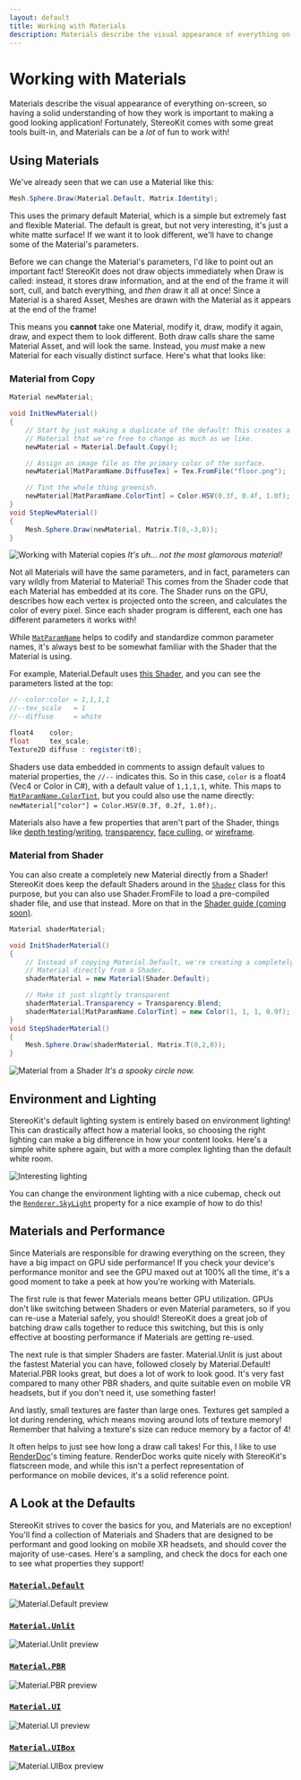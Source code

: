```yaml
---
layout: default
title: Working with Materials
description: Materials describe the visual appearance of everything on-screen, so having a solid understanding of how they work is important to making a good looking application! ...
---
```


# Working with Materials

Materials describe the visual appearance of everything on-screen, so having
a solid understanding of how they work is important to making a good
looking application! Fortunately, StereoKit comes with some great tools
built-in, and Materials can be a _lot_ of fun to work with!

## Using Materials

We've already seen that we can use a Material like this:
```csharp
Mesh.Sphere.Draw(Material.Default, Matrix.Identity);
```
This uses the primary default Material, which is a simple but
extremely fast and flexible Material. The default is great, but
not very interesting, it's just a white matte
surface! If we want it to look different, we'll have to change some
of the Material's parameters.

Before we can change the Material's parameters, I'd like to
point out an important fact! StereoKit does not draw objects
immediately when Draw is called: instead, it stores draw
information, and at the end of the frame it will sort, cull, and
batch everything, and _then_ draw it all at once! Since a Material
is a shared Asset, Meshes are drawn with the Material as it appears
at the end of the frame!

This means you **cannot** take one Material, modify it, draw,
modify it again, draw, and expect them to look different. Both
draw calls share the same Material Asset, and will look the same.
Instead, you _must_ make a new Material for each visually distinct
surface. Here's what that looks like:

### Material from Copy
```csharp
Material newMaterial;

void InitNewMaterial()
{
	// Start by just making a duplicate of the default! This creates a new
	// Material that we're free to change as much as we like.
	newMaterial = Material.Default.Copy();

	// Assign an image file as the primary color of the surface.
	newMaterial[MatParamName.DiffuseTex] = Tex.FromFile("floor.png");

	// Tint the whole thing greenish.
	newMaterial[MatParamName.ColorTint] = Color.HSV(0.3f, 0.4f, 1.0f);
}
void StepNewMaterial()
{
	Mesh.Sphere.Draw(newMaterial, Matrix.T(0,-3,0));
}
```
![Working with Material copies]({{site.screen_url}}/Materials_NewMaterial.jpg)
_It's uh... not the most glamorous material!_

Not all Materials will have the same parameters, and in fact,
parameters can vary wildly from Material to Material! This comes from
the Shader code that each Material has embedded at its core. The
Shader runs on the GPU, describes how each vertex is projected onto the
screen, and calculates the color of every pixel. Since each shader
program is different, each one has different parameters it works with!

While [`MatParamName`]({{site.url}}/Pages/Reference/MatParamName.html)
helps to codify and standardize common parameter names, it's always
best to be somewhat familiar with the Shader that the Material is
using.

For example, Material.Default uses [this Shader](https://github.com/StereoKit/StereoKit/blob/master/StereoKitC/shaders_builtin/shader_builtin_default.hlsl),
and you can see the parameters listed at the top:
```csharp
//--color:color = 1,1,1,1
//--tex_scale   = 1
//--diffuse     = white

float4    color;
float     tex_scale;
Texture2D diffuse : register(t0);
```
Shaders use data embedded in comments to assign default values to
material properties, the `//--` indicates this. So in this case,
`color` is a float4 (Vec4 or Color in C#), with a default value of
`1,1,1,1`, white. This maps to [`MatParamName.ColorTint`]({{site.url}}/Pages/Reference/MatParamName.html),
but you could also use the name directly:
`newMaterial["color"] = Color.HSV(0.3f, 0.2f, 1.0f);`.

Materials also have a few properties that aren't part of the Shader,
things like [depth testing]({{site.url}}/Pages/Reference/Material/DepthTest.html)/[writing]({{site.url}}/Pages/Reference/Material/DepthWrite.html),
[transparency]({{site.url}}/Pages/Reference/Material/Transparency.html),
[face culling]({{site.url}}/Pages/Reference/Material/FaceCull.html),
or [wireframe]({{site.url}}/Pages/Reference/Material/Wireframe.html).

### Material from Shader

You can also create a completely new Material directly from a Shader!
StereoKit does keep the default Shaders around in the [`Shader`]({{site.url}}/Pages/Reference/Shader.html)
class for this purpose, but you can also use Shader.FromFile to load a
pre-compiled shader file, and use that instead. More on that in the
[Shader guide (coming soon)]().
```csharp
Material shaderMaterial;

void InitShaderMaterial()
{
	// Instead of copying Material.Default, we're creating a completely new
	// Material directly from a Shader.
	shaderMaterial = new Material(Shader.Default);

	// Make it just slightly transparent
	shaderMaterial.Transparency = Transparency.Blend;
	shaderMaterial[MatParamName.ColorTint] = new Color(1, 1, 1, 0.9f);
}
void StepShaderMaterial()
{
	Mesh.Sphere.Draw(shaderMaterial, Matrix.T(0,2,0));
}
```
![Material from a Shader]({{site.screen_url}}/Materials_ShaderMaterial.jpg)
_It's a spooky circle now._
## Environment and Lighting

StereoKit's default lighting system is entirely based on environment
lighting! This can drastically affect how a material looks, so choosing the
right lighting can make a big difference in how your content looks. Here's
a simple white sphere again, but with a more complex lighting than the
default white room.

![Interesting lighting]({{site.screen_url}}/MaterialDefault.jpg)

You can change the environment lighting with a nice cubemap, check out the
[`Renderer.SkyLight`]({{site.url}}/Pages/Reference/Renderer/SkyLight.html)
property for a nice example of how to do this!

## Materials and Performance

Since Materials are responsible for drawing everything on the screen, they
have a big impact on GPU side performance! If you check your device's
performance monitor and see the GPU maxed out at 100% all the time, it's a
good moment to take a peek at how you're working with Materials.

The first rule is that fewer Materials means better GPU utilization. GPUs
don't like switching between Shaders or even Material parameters, so if you
can re-use a Material safely, you should! StereoKit does a great job of
batching draw calls together to reduce this switching, but this is only
effective at boosting performance if Materials are getting re-used.

The next rule is that simpler Shaders are faster. Material.Unlit is just
about the fastest Material you can have, followed closely by
Material.Default! Material.PBR looks great, but does a lot of work to look
good. It's very fast compared to many other PBR shaders, and quite suitable
even on mobile VR headsets, but if you don't need it, use something faster!

And lastly, small textures are faster than large ones. Textures get sampled
a lot during rendering, which means moving around lots of texture memory!
Remember that halving a texture's size can reduce memory by a factor of 4!

It often helps to just see how long a draw call takes! For this, I like to
use [RenderDoc](https://renderdoc.org/)'s timing feature. RenderDoc works
quite nicely with StereoKit's flatscreen mode, and while this isn't a
perfect representation of performance on mobile devices, it's a solid
reference point.

## A Look at the Defaults

StereoKit strives to cover the basics for you, and Materials are no
exception! You'll find a collection of Materials and Shaders that are
designed to be performant and good looking on mobile XR headsets, and
should cover the majority of use-cases. Here's a sampling, and check
the docs for each one to see what properties they support!

### [`Material.Default`]({{site.url}}/Pages/Reference/Default/Material.html)
![Material.Default preview]({{site.screen_url}}/MaterialDefault.jpg)

### [`Material.Unlit`]({{site.url}}/Pages/Reference/Default/MaterialUnlit.html)
![Material.Unlit preview]({{site.screen_url}}/MaterialUnlit.jpg)

### [`Material.PBR`]({{site.url}}/Pages/Reference/Default/MaterialPBR.html)
![Material.PBR preview]({{site.screen_url}}/MaterialPBR.jpg)

### [`Material.UI`]({{site.url}}/Pages/Reference/Default/MaterialUI.html)
![Material.UI preview]({{site.screen_url}}/MaterialUI.jpg)

### [`Material.UIBox`]({{site.url}}/Pages/Reference/Default/MaterialUIBox.html)
![Material.UIBox preview]({{site.screen_url}}/MaterialUIBox.jpg)


